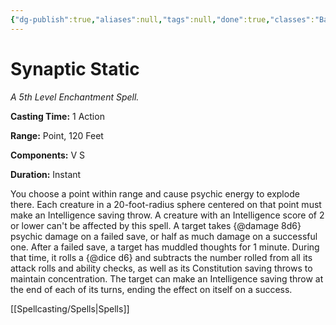 ```yaml
---
{"dg-publish":true,"aliases":null,"tags":null,"done":true,"classes":"Bard, Sorcerer, Warlock, Wizard,","spellLevel":5,"school":"Enchantment","source":"XGE","permalink":"/spells/synaptic-static/","dgHomeLink":false,"dgPassFrontmatter":true}
---
```


# Synaptic Static
*A 5th Level Enchantment Spell.*

**Casting Time:** 1 Action

**Range:** Point, 120 Feet

**Components:** V S 

**Duration:** Instant

You choose a point within range and cause psychic energy to explode there. Each creature in a 20-foot-radius sphere centered on that point must make an Intelligence saving throw. A creature with an Intelligence score of 2 or lower can't be affected by this spell. A target takes {@damage 8d6} psychic damage on a failed save, or half as much damage on a successful one.
After a failed save, a target has muddled thoughts for 1 minute. During that time, it rolls a {@dice d6} and subtracts the number rolled from all its attack rolls and ability checks, as well as its Constitution saving throws to maintain concentration. The target can make an Intelligence saving throw at the end of each of its turns, ending the effect on itself on a success.

[[Spellcasting/Spells|Spells]]